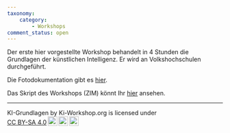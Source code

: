 ```yaml
---
taxonomy:
    category:
        - Workshops
comment_status: open
---
```

Der erste hier vorgestellte Workshop behandelt in 4 Stunden die Grundlagen der künstlichen Intelligenz.
Er wird an Volkshochschulen durchgeführt.

Die Fotodokumentation gibt es <a href="https://ki-workshop.org/protokoll-ki-grundlagen-4h/">hier</a>.

Das Skript des Workshops (ZIM) könnt Ihr <a href="https://ki-workshop.org/skript-ki-grundlagen-4h/">hier</a> ansehen.

<hr>

 <p xmlns:cc="http://creativecommons.org/ns#" xmlns:dct="http://purl.org/dc/terms/"><span property="dct:title">KI-Grundlagen </span> by <span property="cc:attributionName">Ki-Workshop.org</span> is licensed under <a href="https://creativecommons.org/licenses/by-sa/4.0/?ref=chooser-v1" target="_blank" rel="license noopener noreferrer" style="display:inline-block;">CC BY-SA 4.0<img style="height:22px!important;margin-left:3px;vertical-align:text-bottom;" src="https://mirrors.creativecommons.org/presskit/icons/cc.svg?ref=chooser-v1" alt=""><img style="height:22px!important;margin-left:3px;vertical-align:text-bottom;" src="https://mirrors.creativecommons.org/presskit/icons/by.svg?ref=chooser-v1" alt=""><img style="height:22px!important;margin-left:3px;vertical-align:text-bottom;" src="https://mirrors.creativecommons.org/presskit/icons/sa.svg?ref=chooser-v1" alt=""></a></p> 


